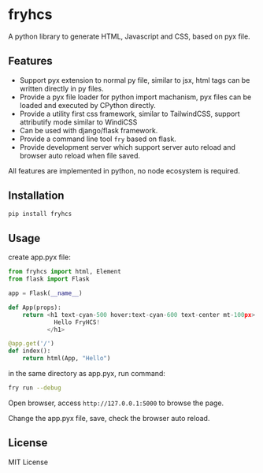 # fryhcs
A python library to generate HTML, Javascript and CSS, based on pyx file.

## Features
* Support pyx extension to normal py file, similar to jsx, html tags can be written directly in py files.
* Provide a pyx file loader for python import machanism, pyx files can be loaded and executed by CPython directly.
* Provide a utility first css framework, similar to TailwindCSS, support attributify mode similar to WindiCSS
* Can be used with django/flask framework.
* Provide a command line tool `fry` based on flask. 
* Provide development server which support server auto reload and browser auto reload when file saved.

All features are implemented in python, no node ecosystem is required.

## Installation

```bash
pip install fryhcs
```

## Usage

create app.pyx file:

```python
from fryhcs import html, Element
from flask import Flask

app = Flask(__name__)

def App(props):
    return <h1 text-cyan-500 hover:text-cyan-600 text-center mt-100px>
             Hello FryHCS!
           </h1>

@app.get('/')
def index():
    return html(App, "Hello")
```

in the same directory as app.pyx, run command:

```bash
fry run --debug
```

Open browser, access `http://127.0.0.1:5000` to browse the page.

Change the app.pyx file, save, check the browser auto reload.

## License
MIT License


